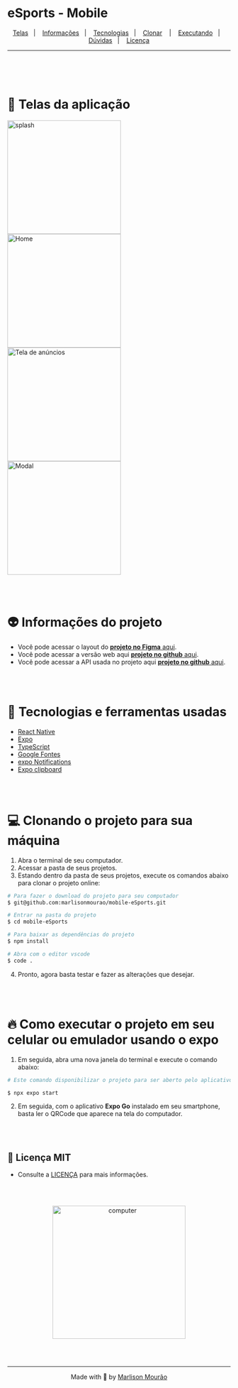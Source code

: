 # eSports - Mobile 

<p align="center">
  <a href="#-telas-da-aplicação">Telas</a>&nbsp;&nbsp;&nbsp;|&nbsp;&nbsp;&nbsp;
  <a href="#-informações-do-projeto">Informações</a>&nbsp;&nbsp;&nbsp;|&nbsp;&nbsp;&nbsp;
  <a href="#-tecnologias-e-ferramentas-usadas">Tecnologias</a>&nbsp;&nbsp;&nbsp;|&nbsp;&nbsp;&nbsp;
  <a href="#-clonando-o-projeto-para-sua-máquina">Clonar</a>&nbsp;&nbsp;&nbsp;
  |&nbsp;&nbsp;&nbsp;
  <a href="#-como-executar-o-projeto-em-seu-celular-ou-emulador-usando-o-expo">Executando</a>&nbsp;&nbsp;&nbsp;|&nbsp;&nbsp;&nbsp;
  <a href="#-dúvidas">Dúvidas</a>&nbsp;&nbsp;&nbsp;|&nbsp;&nbsp;&nbsp;
  <a href="#-licença-mit">Licença</a>
</p>

---
<br/>
<br>
<br>

# 📱 Telas da aplicação

> <p>
<img width="256px" src="./.github/Splash.png" alt="splash" /><img width="256px" src="./.github/Home.png" alt="Home" /><img width="256px" src="./.github/Anúncios.png" alt="Tela de anúncios" /><img width="256px" src="./.github/Conectado.png" alt="Modal" />
</p>

<br>
<br>

# 👽 Informações do projeto

- Você pode acessar o layout do [**projeto no Figma** aqui](https://www.figma.com/file/a1THQc0A7wM3f9rJ9x21ip/NLW-eSports-(Community)?node-id=0%3A1&t=TYjlRcdDLRlIkKgC-0).
- Você pode acessar a versão web aqui [**projeto no github** aqui](https://github.com/marlisonmourao/web-eSports).
- Você pode acessar a API usada no projeto aqui [**projeto no github** aqui](https://github.com/marlisonmourao/server-eSports).

<br>
<br>

# 🏇 Tecnologias e ferramentas usadas

- [React Native](https://reactnative.dev/)
- [Expo](https://expo.dev/)
- [TypeScript](https://www.typescriptlang.org/)
- [Google Fontes](https://fonts.google.com/)
- [expo Notifications](https://docs.expo.dev/versions/latest/sdk/notifications/)
- [Expo clipboard](https://docs.expo.dev/versions/latest/sdk/clipboard/)

<br>
<br>

# 💻 Clonando o projeto para sua máquina

1. Abra o terminal de seu computador.
2. Acessar a pasta de seus projetos.
3. Estando dentro da pasta de seus projetos, execute os comandos abaixo para clonar o projeto online:

```bash
# Para fazer o download do projeto para seu computador
$ git@github.com:marlisonmourao/mobile-eSports.git

# Entrar na pasta do projeto 
$ cd mobile-eSports

# Para baixar as dependências do projeto
$ npm install

# Abra com o editor vscode
$ code .
```

4. Pronto, agora basta testar e fazer as alterações que desejar.
  
<br>
<br>

# 🔥 Como executar o projeto em seu celular ou emulador usando o expo

<!-- 1. Dentro da pasta da aplicação pelo terminal, execute o comando abaixo -->

1. Em seguida, abra uma nova janela do terminal e execute o comando abaixo:

```bash
# Este comando disponibilizar o projeto para ser aberto pelo aplicativo expo Go que você deve ter instalado em seu dispositivo físico ou no emulador. 

$ npx expo start

```

2. Em seguida, com o aplicativo **Expo Go** instalado em seu smartphone, basta ler o QRCode que aparece na tela do computador.

<br>

<br>

## 📄 Licença MIT

- Consulte a [LICENÇA](LICENSE) para mais informações.
<br>
<br>

<p align="center"><img height="300px" alt="computer" src="./.github/computer.png" /></p>
<br>
<br>

---
<p align="center"> Made with 💜 by <a href="https://github.com/marlisonmourao"> Marlison Mourão </a></p>